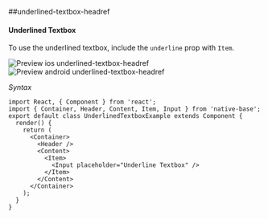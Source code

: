 ##underlined-textbox-headref
#### Underlined Textbox

To use the underlined textbox, include the <code>underline</code> prop with <code>Item</code>.

![Preview ios underlined-textbox-headref](https://github.com/GeekyAnts/NativeBase-KitchenSink/raw/v2.2.0/screenshots/ios/input-underline.png)
![Preview android underlined-textbox-headref](https://github.com/GeekyAnts/NativeBase-KitchenSink/raw/v2.2.0/screenshots/android/input-underline.png)

*Syntax*

<pre class="line-numbers"><code class="language-jsx">import React, { Component } from 'react';
import { Container, Header, Content, Item, Input } from 'native-base';
export default class UnderlinedTextboxExample extends Component {
  render() {
    return (
      &lt;Container>
        &lt;Header />
        &lt;Content>
          &lt;Item>
            &lt;Input placeholder="Underline Textbox" />
          &lt;/Item>
        &lt;/Content>
      &lt;/Container>
    );
  }
}</code></pre><br />
